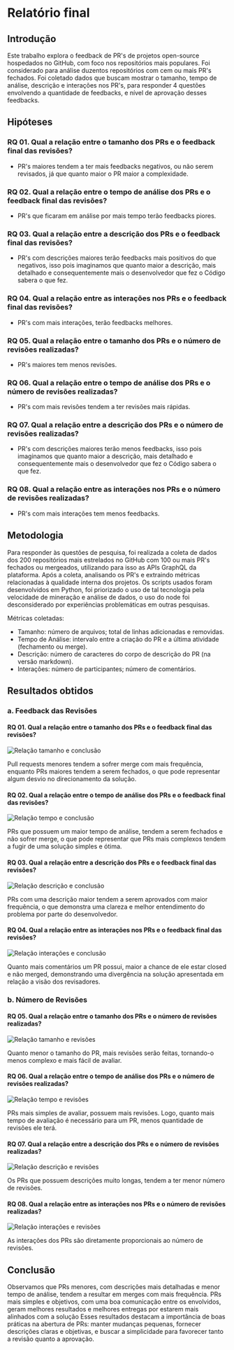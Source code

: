 # Relatório final
## Introdução
Este trabalho explora o feedback de PR's de projetos open-source hospedados no GitHub, com foco nos repositórios mais populares. Foi considerado para análise duzentos repositórios com cem ou mais PR's fechados. Foi coletado dados que buscam mostrar o tamanho, tempo de análise, descrição e interações nos PR's, para responder 4 questões envolvendo a quantidade de feedbacks, e nível de aprovação desses feedbacks.

## Hipóteses
### RQ 01. Qual a relação entre o tamanho dos PRs e o feedback final das revisões?
 - PR's maiores tendem a ter mais feedbacks negativos, ou não serem revisados, já que quanto maior o PR maior a complexidade.

### RQ 02. Qual a relação entre o tempo de análise dos PRs e o feedback final das revisões?
 - PR's que ficaram em análise por mais tempo terão feedbacks piores.

### RQ 03. Qual a relação entre a descrição dos PRs e o feedback final das revisões?
 - PR's com descrições maiores terão feedbacks mais positivos do que negativos, isso pois imaginamos que quanto maior a descrição, mais detalhado e consequentemente mais o desenvolvedor que fez o Código sabera o que fez.

### RQ 04. Qual a relação entre as interações nos PRs e o feedback final das revisões?
 - PR's com mais interações, terão feedbacks melhores.

### RQ 05. Qual a relação entre o tamanho dos PRs e o número de revisões realizadas?
 - PR's maiores tem menos revisões.

### RQ 06. Qual a relação entre o tempo de análise dos PRs e o número de revisões realizadas?
 - PR's com mais revisões tendem a ter revisões mais rápidas.

### RQ 07. Qual a relação entre a descrição dos PRs e o número de revisões realizadas?
 - PR's com descrições maiores terão menos feedbacks, isso pois imaginamos que quanto maior a descrição, mais detalhado e consequentemente mais o desenvolvedor que fez o Código sabera o que fez.

### RQ 08. Qual a relação entre as interações nos PRs e o número de revisões realizadas?
 - PR's com mais interações tem menos feedbacks.

## Metodologia
Para responder às questões de pesquisa, foi realizada a coleta de dados dos 200 repositórios mais estrelados no GitHub com 100 ou mais PR's fechados ou mergeados, utilizando para isso as APIs GraphQL da plataforma. Após a coleta, analisando os PR's e extraindo métricas relacionadas à qualidade interna dos projetos. Os scripts usados foram desenvolvidos em Python, foi priorizado o uso de tal tecnologia pela velocidade de mineração e análise de dados, o uso do node foi desconsiderado por experiências problemáticas em outras pesquisas.

Métricas coletadas:
- Tamanho: número de arquivos; total de linhas adicionadas e removidas.
- Tempo de Análise: intervalo entre a criação do PR e a última atividade (fechamento ou merge).
- Descrição: número de caracteres do corpo de descrição do PR (na versão markdown).
- Interações: número de participantes; número de comentários.

## Resultados obtidos
### a. Feedback das Revisões
#### RQ 01. Qual a relação entre o tamanho dos PRs e o feedback final das revisões?
![Relação tamanho e conclusão](filesChangedStatus.jpg)

Pull requests menores tendem a sofrer merge com mais frequência, enquanto PRs maiores tendem a serem fechados, o que pode representar algum desvio no direcionamento da solução.

#### RQ 02. Qual a relação entre o tempo de análise dos PRs e o feedback final das revisões?
![Relação tempo e conclusão](timeStatus.jpg)

PRs que possuem um maior tempo de análise, tendem a serem fechados e não sofrer merge, o que pode representar que PRs mais complexos tendem a fugir de uma solução simples e ótima.

#### RQ 03. Qual a relação entre a descrição dos PRs e o feedback final das revisões?
![Relação descrição e conclusão](descriptionStatus.jpg)

PRs com uma descrição maior tendem a serem aprovados com maior frequência, o que demonstra uma clareza e melhor entendimento do problema por parte do desenvolvedor.

#### RQ 04. Qual a relação entre as interações nos PRs e o feedback final das revisões?
![Relação interações e conclusão](commentsStatus.jpg)

Quanto mais comentários um PR possui, maior a chance de ele estar closed e não merged, demonstrando uma divergência na solução apresentada em relação a visão dos revisadores.

### b. Número de Revisões
#### RQ 05. Qual a relação entre o tamanho dos PRs e o número de revisões realizadas?
![Relação tamanho e revisões](filesChangedNumeroRevisao.jpg)

Quanto menor o tamanho do PR, mais revisões serão feitas, tornando-o menos complexo e mais fácil de avaliar.

#### RQ 06. Qual a relação entre o tempo de análise dos PRs e o número de revisões realizadas?
![Relação tempo e revisões](timeNumeroRevisao.jpg)

PRs mais simples de avaliar, possuem mais revisões. Logo, quanto mais tempo de avaliação é necessário para um PR, menos quantidade de revisões ele terá.

#### RQ 07. Qual a relação entre a descrição dos PRs e o número de revisões realizadas?
![Relação descrição e revisões](descriptionNumeroRevisao.jpg)

Os PRs que possuem descrições muito longas, tendem a ter menor número de revisões.

#### RQ 08. Qual a relação entre as interações nos PRs e o número de revisões realizadas?
![Relação interações e revisões](commentsNumeroRevisao.jpg)

As interações dos PRs são diretamente proporcionais ao número de revisões.

## Conclusão 
Observamos que PRs menores, com descrições mais detalhadas e menor tempo de análise, tendem a resultar em merges com mais frequência. PRs mais simples e objetivos, com uma boa comunicação entre os envolvidos, geram melhores resultados e melhores entregas por estarem mais alinhados com a solução
Esses resultados destacam a importância de boas práticas na abertura de PRs: manter mudanças pequenas, fornecer descrições claras e objetivas, e buscar a simplicidade para favorecer tanto a revisão quanto a aprovação.
